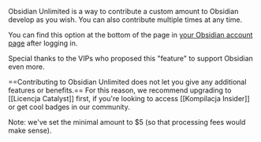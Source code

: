 Obsidian Unlimited is a way to contribute a custom amount to Obsidian develop as you wish. You can also contribute multiple times at any time.

You can find this option at the bottom of the page in [your Obsidian account page](https://obsidian.md/account) after logging in.

Special thanks to the VIPs who proposed this "feature" to support Obsidian even more.

==Contributing to Obsidian Unlimited does not let you give any additional features or benefits.== For this reason, we recommend upgrading to [[Licencja Catalyst]] first, if you're looking to access [[Kompilacja Insider]] or get cool badges in our community.

Note: we've set the minimal amount to $5 (so that processing fees would make sense).